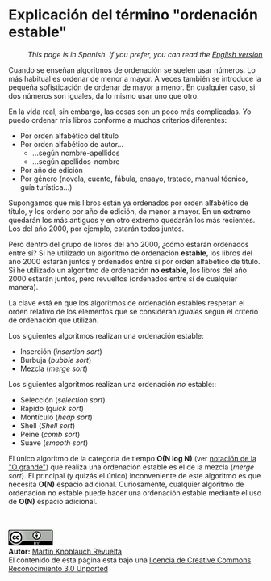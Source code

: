 # Explicación del término "ordenación estable"

<p align="right"><i>This page is in Spanish. If you prefer, you can read the <a href="../en/StableSort.md">English version</a></i></p>

Cuando se enseñan algoritmos de ordenación se suelen usar números. Lo más habitual es ordenar de menor a mayor. A veces también se introduce la pequeña sofisticación de ordenar de mayor a menor. En cualquier caso, si dos números son iguales, da lo mismo usar uno que otro.

En la vida real, sin embargo, las cosas son un poco más complicadas. Yo puedo ordenar mis libros conforme a muchos criterios diferentes:

   + Por orden alfabético del título
   + Por orden alfabético de autor...
      - ...según nombre-apellidos
      - ...según apellidos-nombre
   + Por año de edición
   + Por género (novela, cuento, fábula, ensayo, tratado, manual técnico, guía turística...)

Supongamos que mis libros están ya ordenados por orden alfabético de título, y los ordeno por año de edición, de menor a mayor. En un extremo quedarán los más antiguos y en otro extremo quedarán los más recientes. Los del año 2000, por ejemplo, estarán todos juntos.

Pero dentro del grupo de libros del año 2000, ¿cómo estarán ordenados entre sí? Si he utilizado un algoritmo de ordenación **estable**, los libros del año 2000 estarán juntos y ordenados entre sí por orden alfabético de título. Si he utilizado un algoritmo de ordenación **no estable**, los libros del año 2000 estarán juntos, pero revueltos (ordenados entre sí de cualquier manera).

La clave está en que los algoritmos de ordenación estables respetan el orden relativo de los elementos que se consideran _iguales_ según el criterio de ordenación que utilizan.

Los siguientes algoritmos realizan una ordenación estable:

   + Inserción (_insertion sort_)
   + Burbuja (_bubble sort_)
   + Mezcla (_merge sort_)

Los siguientes algoritmos realizan una ordenación *no* estable::

   + Selección (_selection sort_)
   + Rápido (_quick sort_)
   + Montículo (_heap sort_)
   + Shell (_Shell sort_)
   + Peine (_comb sort_)
   + Suave (_smooth sort_)

El único algoritmo de la categoría de tiempo **O(N log N)** (ver [notación de la "O grande"](BigOhNotation.md)) que realiza una ordenación estable es el de la mezcla (_merge sort_). El principal (y quizás el único) inconveniente de este algoritmo es que necesita **O(N)** espacio adicional. Curiosamente, cualquier algoritmo de ordenación no estable puede hacer una ordenación estable mediante el uso de **O(N)** espacio adicional.


<br><br>
<a href='../LICENSE'><img src='../img/cc_by_88x31.png' alt='Creative Commons License' /></a><br>
**Autor:** [Martín Knoblauch Revuelta](http://www.mkrevuelta.com/es/acerca-de-mi/)<br>
El contenido de esta página está bajo una [licencia de Creative Commons Reconocimiento 3.0 Unported](../LICENSE)</a>

